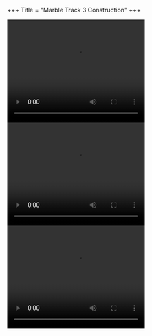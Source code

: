 +++
Title = "Marble Track 3 Construction"
+++

<!-- ### Introducing.... **Marble Track 3 Construction Crew**... ###

[![2018 nov marble track 3 construction crew](//b.robnugen.com/art/marble_track_3/construction/2018/thumbs/2018_nov_marble_track_3_construction_crew.jpg)](//b.robnugen.com/art/marble_track_3/construction/2018/2018_nov_marble_track_3_construction_crew.jpg)

Back Row: [Candy Mama](/workers/candy_mama/), [G Choppy](/workers/g_choppy/), [Reversible Guy](/workers/reversible/), [Squarehead](/w/square), [Mr McGlue](/workers/mr_mcglue/)<br/>
Front Row: [Mr Greene](/w/mg), [Pinky](/workers/pinky/), [Dr Sugar](/w/ds), [Big Brother](/workers/big_brother/), [Little Brother](/workers/lil_brother/), [Super Spoony](/workers/super_spoony/)

These guys are great!  Just look at them go! -->

<video width="320" height="240" controls loop>
<source src="https://b.robnugen.com/art/marble_track_3/workers/snippets/quick_look_francois_installs_stage.mp4" type="video/mp4">
</video>

<video width="320" height="240" controls loop>
<source src="https://b.robnugen.com/art/marble_track_3/workers/snippets/quick_look_g_choppy_cuts.mp4" type="video/mp4">
</video>

<video width="320" height="240" controls loop>
<source src="https://b.robnugen.com/art/marble_track_3/workers/snippets/quick_look_help_you_up.mp4" type="video/mp4">
</video>
